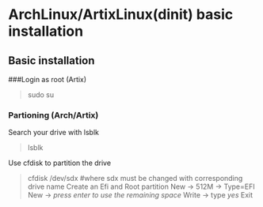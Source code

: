 # ArchLinux/ArtixLinux(dinit) basic installation
## Basic installation

###Login as root (Artix) 
> sudo su

### Partioning (Arch/Artix)
Search your drive with lsblk
> lsblk 

Use cfdisk to partition the drive
> cfdisk /dev/sdx #where sdx must be changed with corresponding drive name
Create an Efi and Root partition
> New -> 512M -> Type=EFI
> New -> *press enter to use the remaining space*
> Write -> type *yes*
> Exit

